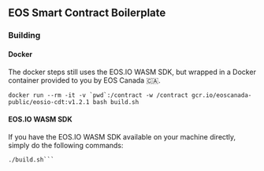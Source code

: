 ## EOS Smart Contract Boilerplate

### Building

#### Docker

The docker steps still uses the EOS.IO WASM SDK, but wrapped in a Docker container
provided to you by EOS Canada 🇨🇦.

```
docker run --rm -it -v `pwd`:/contract -w /contract gcr.io/eoscanada-public/eosio-cdt:v1.2.1 bash build.sh
```

#### EOS.IO WASM SDK

If you have the EOS.IO WASM SDK available on your machine directly, simply do the following commands:

```
./build.sh```
